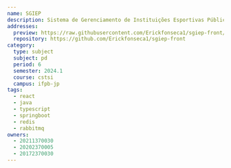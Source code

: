 ```yaml
---
name: SGIEP
description: Sistema de Gerenciamento de Instituições Esportivas Públicas (SGIEP)
addresses:
  preview: https://raw.githubusercontent.com/Erickfonseca1/sgiep-front/refs/heads/main/sgiep.png
  repository: https://github.com/Erickfonseca1/sgiep-front
category:
  type: subject
  subject: pd
  period: 6
  semester: 2024.1
  course: cstsi
  campus: ifpb-jp
tags:
  - react
  - java
  - typescript
  - springboot
  - redis
  - rabbitmq
owners:
  - 20211370030
  - 20202370005
  - 20172370030
---
```

